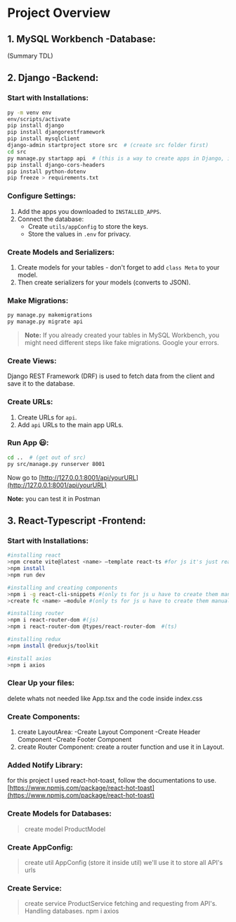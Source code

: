 # Project Overview

## 1. MySQL Workbench -Database:
(Summary TDL)

## 2. Django -Backend:

### Start with Installations:
```sh
py -m venv env
env/scripts/activate
pip install django
pip install djangorestframework
pip install mysqlclient
django-admin startproject store src  # (create src folder first)
cd src
py manage.py startapp api  # (this is a way to create apps in Django, instead of 'api', write your app name)
pip install django-cors-headers
pip install python-dotenv
pip freeze > requirements.txt
```

### Configure Settings:
1. Add the apps you downloaded to `INSTALLED_APPS`.
2. Connect the database:
   - Create `utils/appConfig` to store the keys.
   - Store the values in `.env` for privacy.

### Create Models and Serializers:
1. Create models for your tables - don't forget to add `class Meta` to your model.
2. Then create serializers for your models (converts to JSON).

### Make Migrations:
```sh
py manage.py makemigrations
py manage.py migrate api
```
> **Note:** If you already created your tables in MySQL Workbench, you might need different steps like fake migrations. Google your errors.

### Create Views:
Django REST Framework (DRF) is used to fetch data from the client and save it to the database.

### Create URLs:
1. Create URLs for `api`.
2. Add `api` URLs to the main app URLs.

### Run App 😃:
```sh
cd ..  # (get out of src)
py src/manage.py runserver 8001
```
Now go to [http://127.0.0.1:8001/api/yourURL](http://127.0.0.1:8001/api/yourURL)

**Note:** you can test it in Postman 


## 3. React-Typescript -Frontend: 

### Start with Installations:
```sh
#installing react 
>npm create vite@latest <name> –template react-ts #for js it's just react
>npm install
>npm run dev

#installing and creating components
>npm i -g react-cli-snippets #(only ts for js u have to create them manually)
>create fc <name> –module #(only ts for js u have to create them manually)

#installing router
>npm i react-router-dom #(js)
>npm i react-router-dom @types/react-router-dom  #(ts)

#installing redux
>npm install @reduxjs/toolkit

#install axios
>npm i axios 

```

### Clear Up your files:
delete whats not needed like App.tsx and the code inside index.css

### Create Components: 
1. create LayoutArea: 
    -Create Layout Component
    -Create Header Component
    -Create Footer Component
2. create Router Component:
    create a router function and use it in Layout.

### Added Notify Library:
for this project I used react-hot-toast, follow the documentations to use.
[https://www.npmjs.com/package/react-hot-toast](https://www.npmjs.com/package/react-hot-toast) 

### Create Models for Databases:
>create model ProductModel

### Create AppConfig:
>create util AppConfig (store it inside util)
we'll use it to store all API's urls  

### Create Service: 
>create service ProductService 
fetching and requesting from API's.
Handling databases.
>npm i axios 